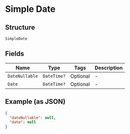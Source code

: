
# Simple Date

## Structure

`SimpleDate`

## Fields

| Name | Type | Tags | Description |
|  --- | --- | --- | --- |
| `DateNullable` | `DateTime?` | Optional | - |
| `Date` | `DateTime?` | Optional | - |

## Example (as JSON)

```json
{
  "dateNullable": null,
  "date": null
}
```

